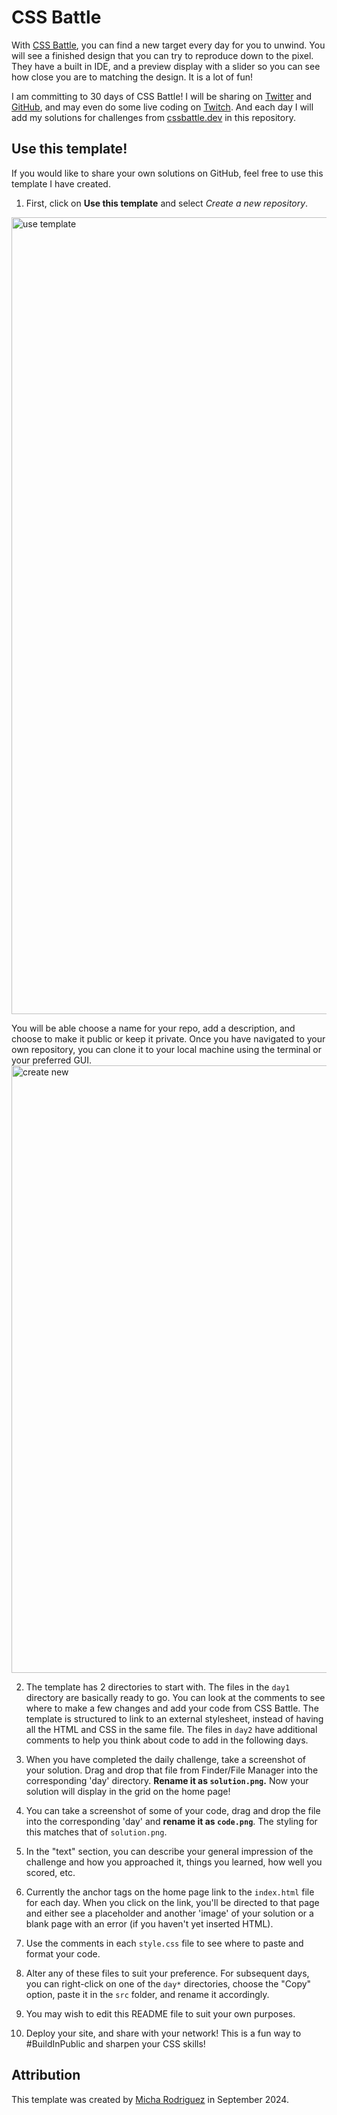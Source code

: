 # CSS Battle

With [CSS Battle](https://cssbattle.dev), you can find a new target every day for you to unwind. You will see a finished design that you can try to reproduce down to the pixel. They have a built in IDE, and a preview display with a slider so you can see how close you are to matching the design. It is a lot of fun!

I am committing to 30 days of CSS Battle! I will be sharing on [Twitter](https://x.com) and [GitHub](https://github.com), and may even do some live coding on [Twitch](https://twitch.com). And each day I will add my solutions for challenges from [cssbattle.dev](https://cssbattle.dev) in this repository.

## Use this template!

If you would like to share your own solutions on GitHub, feel free to use this template I have created. 

1. First, click on **Use this template** and select *Create a new repository*.
<img width="1275" alt="use template" src="https://github.com/user-attachments/assets/9e61acd6-a06d-463a-9b9a-ead81f848c0c">

You will be able choose a name for your repo, add a description, and choose to make it public or keep it private.  Once you have navigated to your own repository, you can clone it to your local machine using the terminal or your preferred GUI.
<img width="972" alt="create new" src="https://github.com/user-attachments/assets/1b0ac8fd-7579-4215-8c03-e35dbbe4e529">

2. The template has 2 directories to start with. The files in the `day1` directory are basically ready to go. You can look at the comments to see where to make a few changes and add your code from CSS Battle. The template is structured to link to an external stylesheet, instead of having all the HTML and CSS in the same file. The files in `day2` have additional comments to help you think about code to add in the following days.

3. When you have completed the daily challenge, take a screenshot of your solution. Drag and drop that file from Finder/File Manager into the corresponding 'day' directory. **Rename it as `solution.png`.** Now your solution will display in the grid on the home page!

4. You can take a screenshot of some of your code, drag and drop the file into the corresponding 'day' and **rename it as `code.png`**. The styling for this matches that of `solution.png`.

5. In the "text" section, you can describe your general impression of the challenge and how you approached it, things you learned, how well you scored, etc.

6. Currently the anchor tags on the home page link to the `index.html` file for each day. When you click on the link, you'll be directed to that page and either see a placeholder and another 'image' of your solution or a blank page with an error (if you haven't yet inserted HTML).

7. Use the comments in each `style.css` file to see where to paste and format your code.

8. Alter any of these files to suit your preference. For subsequent days, you can right-click on one of the `day*` directories, choose the "Copy" option, paste it in the `src` folder, and rename it accordingly. 

9. You may wish to edit this README file to suit your own purposes.

10. Deploy your site, and share with your network! This is a fun way to #BuildInPublic and sharpen your CSS skills!

## Attribution

This template was created by [Micha Rodriguez](https://github.com/michaella23) in September 2024.
